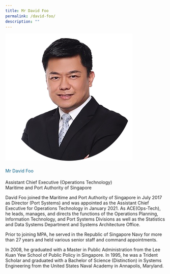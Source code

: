 ```yaml
---
title: Mr David Foo
permalink: /david-foo/
description: ""
---
```

<div class="row">
<div class="col is-3">
<img src="/images/Speakers_23/Session1p1/david foo-1.png">
</div>
<div class="col is-9 speaker-details">
<h4>Mr David Foo</h4>
<p>Assistant Chief Executive (Operations Technology)<br> Maritime and Port Authority of Singapore
</p>
<p>David Foo joined the Maritime and Port Authority of Singapore in July 2017 as Director (Port Systems) and was appointed as the Assistant Chief Executive for Operations Technology in January 2021. As ACE(Ops-Tech), he leads, manages, and directs the functions of the Operations Planning, Information Technology, and Port Systems Divisions as well as the Statistics and Data Systems Department and Systems Architecture Office.</p>
	<p>Prior to joining MPA, he served in the Republic of Singapore Navy for more than 27 years and held various senior staff and command appointments.</p>
	<p>In 2008, he graduated with a Master in Public Administration from the Lee Kuan Yew School of Public Policy in Singapore. In 1995, he was a Trident Scholar and graduated with a Bachelor of Science (Distinction) in Systems Engineering from the United States Naval Academy in Annapolis, Maryland.</p>
</div>
</div>
					
					
					
					
<style type="text/css"> 
    .is-left{
      text-align: left;
    }
    h4{
      font-weight: 500; 
      color: #337B9A !important;
    }
     .speaker-details p { text-align: justified; }
  </style>